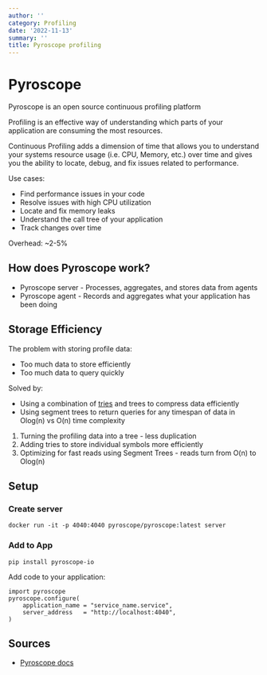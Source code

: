 ```yaml
---
author: ''
category: Profiling
date: '2022-11-13'
summary: ''
title: Pyroscope profiling
---
```


# Pyroscope

Pyroscope is an open source continuous profiling platform

Profiling is an effective way of understanding which parts of your application are consuming the most resources.

Continuous Profiling adds a dimension of time that allows you to understand your systems resource usage (i.e. CPU, Memory, etc.) over time and gives you the ability to locate, debug, and fix issues related to performance.

Use cases:

* Find performance issues in your code
* Resolve issues with high CPU utilization
* Locate and fix memory leaks
* Understand the call tree of your application
* Track changes over time

Overhead: ~2-5%

## How does Pyroscope work?

* Pyroscope server - Processes, aggregates, and stores data from agents
* Pyroscope agent - Records and aggregates what your application has been doing

## Storage Efficiency

The problem with storing profile data:

* Too much data to store efficiently
* Too much data to query quickly

Solved by:

* Using a combination of [tries](https://en.wikipedia.org/wiki/Trie) and trees to compress data efficiently
* Using segment trees to return queries for any timespan of data in Olog(n) vs O(n) time complexity

1. Turning the profiling data into a tree - less duplication
2. Adding tries to store individual symbols more efficiently
3. Optimizing for fast reads using Segment Trees - reads turn from O(n) to Olog(n)

## Setup

### Create server

    docker run -it -p 4040:4040 pyroscope/pyroscope:latest server

### Add to App

    pip install pyroscope-io

Add code to your application:

    import pyroscope
    pyroscope.configure(
        application_name = "service_name.service",
        server_address   = "http://localhost:4040",
    )

## Sources

* [Pyroscope docs](https://pyroscope.io/docs/)
